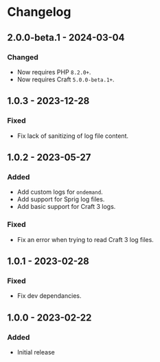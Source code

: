 # Changelog

## 2.0.0-beta.1 - 2024-03-04

### Changed
- Now requires PHP `8.2.0+`.
- Now requires Craft `5.0.0-beta.1+`.

## 1.0.3 - 2023-12-28

### Fixed
- Fix lack of sanitizing of log file content.

## 1.0.2 - 2023-05-27

### Added
- Add custom logs for `ondemand`.
- Add support for Sprig log files.
- Add basic support for Craft 3 logs.

### Fixed
- Fix an error when trying to read Craft 3 log files.

## 1.0.1 - 2023-02-28

### Fixed
- Fix dev dependancies.

## 1.0.0 - 2023-02-22

### Added
- Initial release
